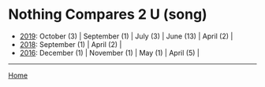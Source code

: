 # Nothing Compares 2 U (song)

  * [2019](./nothing-compares-2-u-song-2019.md): 
      October (3) | 
      September (1) | 
      July (3) | 
      June (13) | 
      April (2) | 
  * [2018](./nothing-compares-2-u-song-2018.md): 
      September (1) | 
      April (2) | 
  * [2016](./nothing-compares-2-u-song-2016.md): 
      December (1) | 
      November (1) | 
      May (1) | 
      April (5) | 

----

[Home](../)
